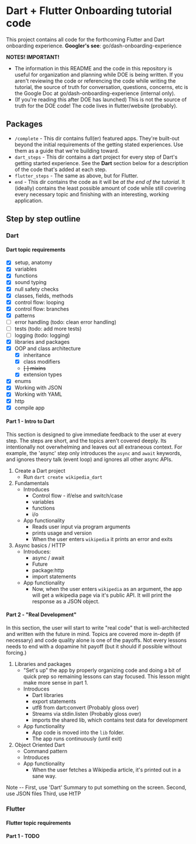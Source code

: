 # Dart + Flutter Onboarding tutorial code

This project contains all code for the forthcoming Flutter and Dart onboarding experience.
**Googler's see**: go/dash-onboarding-experience

**NOTES! IMPORTANT!**

* The information in this README and the code in this repository is  
  useful for organization and planning while DOE is being written. If you aren't
  reviewing the code or referencing the code while writing the tutorial, the 
  source of truth for conversation, questions, concerns, etc is the Google
  Doc at go/dash-onboarding-experience (internal only).
* (If you're reading this after DOE has launched) This is not the source of truth
  for the DOE code! The code lives in flutter/website (probably).


## Packages

* `/complete` - This dir contains full(er) featured apps. They're built-out beyond the initial 
  requirements of the getting stated experiences. Use them as a guide that we're building toward.
* `dart_steps` - This dir contains a dart project for every step of Dart's getting started experience.
  See the **Dart** section below for a description of the code that's added at each step.
* `flutter_steps` - The same as above, but for Flutter.
* `end` - This dir contains the code as it will be _at the end of the tutorial_. It (ideally)
  contains the least possible amount of code while still covering every necessary topic and
  finishing with an interesting, working application.

## Step by step outline

### Dart

#### Dart topic requirements

- [x] setup, anatomy
- [x] variables
- [x] functions
- [x] sound typing
- [x] null safety checks
- [x] classes, fields, methods
- [x] control flow: looping
- [x] control flow: branches
- [x] patterns
- [ ] error handling (todo: clean error handling)
- [ ] tests (todo: add more tests)
- [ ] logging (todo: logging)
- [x] libraries and packages
- [x] OOP and class architecture
  - [x] inheritance
  - [x] class modifiers
  - ~~[ ] mixins~~
  - [x] extension types
- [x] enums
- [x] Working with JSON
- [x] Working with YAML
- [x] http
- [x] compile app

#### Part 1 - Intro to Dart

This section is designed to give immediate feedback to the user at every step. 
The steps are short, and the topics aren't covered deeply. Its intentionally not overwhelming
and leaves out all extraneous context.  For example, the 'async' step only introduces the `async` and `await` keywords, and ignores theory talk (event loop) and ignores all other 
async APIs.

1. Create a Dart project
   * Run `dart create wikipedia_dart`
2. Fundamentals
   * Introduces
      * Control flow - if/else and switch/case
      * variables
      * functions
      * i/o
   * App functionality
     * Reads user input via program arguments
     * prints usage and version
     * When the user enters `wikipedia` it prints an error and exits
3. Async basics / HTTP 
   * Introduces:
     * async / await
     * Future
     * package:http
     * import statements
   * App functionality
     * Now, when the user enters `wikipedia` as an argument, the app will get a wikipedia page via it's public API. It will print the response as a JSON object.

#### Part 2 - "Real Development"

In this section, the user will start to write "real code" that is well-architected and 
written with the future in mind. Topics are covered more in-depth (if necessary) and 
code quality alone is one of the payoffs. Not every lessons needs to end with a 
dopamine hit payoff (but it should if possible without forcing.)

1. Libraries and packages
   * "Set's up" the app by properly organizing code and doing a bit of quick prep so remaining lessons can stay focused. This lesson might make more sense in part 1.
   * Introduces
     * Dart libraries
     * export statements
     * utf8 from dart:convert (Probably gloss over)
     * Streams via stdin.listen (Probably gloss over)
     * imports the shared lib, which contains test data for development
   * App functionality
     * App code is moved into the `lib` folder.
     * The app runs continuously (until exit)
1. Object Oriented Dart
   * Command pattern 
   * Introduces
   * App functionality
     * When the user fetches a Wikipedia article, it's printed out in a sane way.

Note -- First, use 'Dart' Summary to put something on the screen. 
Second, use JSON files
Third, use HtTP

### Flutter

#### Flutter topic requirements

#### Part 1 - TODO